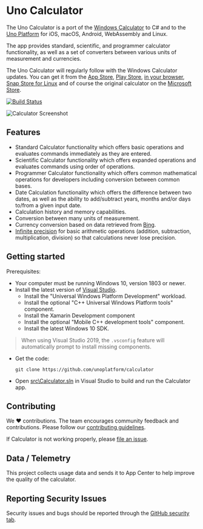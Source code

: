 # Uno Calculator

The Uno Calculator is a port of the [Windows Calculator](https://github.com/microsoft/calculator) to C# and to the [Uno Platform](https://platform.uno) for iOS, macOS, Android, WebAssembly and Linux.

The app provides standard, scientific, and programmer calculator functionality, as well as a set of converters between various units of measurement and currencies.

The Uno Calculator will regularly follow with the Windows Calculator updates. You can get it from the [App Store](https://apps.apple.com/us/app/uno-calculator/id1464736591), [Play Store](https://play.google.com/store/apps/details?id=uno.platform.calculator), [in your browser](https://calculator.platform.uno), [Snap Store for Linux](https://snapcraft.io/uno-calculator) and of course the original calculator on the [Microsoft Store](https://www.microsoft.com/store/apps/9WZDNCRFHVN5).

[![Build Status](https://uno-platform.visualstudio.com/Uno%20Platform/_apis/build/status/Uno%20Platform/Calculator%20CI?branchName=uno)](https://uno-platform.visualstudio.com/Uno%20Platform/_build?definitionId=55&_a=summary)

 ![Calculator Screenshot](docs/Images/CalculatorScreenshot.png)

## Features
- Standard Calculator functionality which offers basic operations and evaluates commands immediately as they are entered.
- Scientific Calculator functionality which offers expanded operations and evaluates commands using order of operations.
- Programmer Calculator functionality which offers common mathematical operations for developers including conversion between common bases.
- Date Calculation functionality which offers the difference between two dates, as well as the ability to add/subtract years, months and/or days to/from a given input date.
- Calculation history and memory capabilities.
- Conversion between many units of measurement.
- Currency conversion based on data retrieved from [Bing](https://www.bing.com).
- [Infinite precision](https://en.wikipedia.org/wiki/Arbitrary-precision_arithmetic) for basic
  arithmetic operations (addition, subtraction, multiplication, division) so that calculations
  never lose precision.

## Getting started
Prerequisites:
- Your computer must be running Windows 10, version 1803 or newer.
- Install the latest version of [Visual Studio](https://developer.microsoft.com/en-us/windows/downloads).
  - Install the "Universal Windows Platform Development" workload.
  - Install the optional "C++ Universal Windows Platform tools" component.
  - Install the Xamarin Development component
  - Install the optional "Mobile C++ development tools" component.
  - Install the latest Windows 10 SDK.

> When using Visual Studio 2019, the `.vsconfig` feature will automatically prompt to install missing components.

- Get the code:
    ```
    git clone https://github.com/unoplatform/calculator
    ```

- Open [src\Calculator.sln](/src/Calculator.sln) in Visual Studio to build and run the Calculator app.

## Contributing
We ❤ contributions. The team encourages community feedback and contributions. Please follow our [contributing guidelines](CONTRIBUTING.md).

If Calculator is not working properly, please [file an issue](https://github.com/nventive/calculator/issues).

## Data / Telemetry
This project collects usage data and sends it to App Center to help improve the quality of the calculator.

## Reporting Security Issues
Security issues and bugs should be reported through the [GitHub security tab](https://github.com/nventive/calculator/security).
